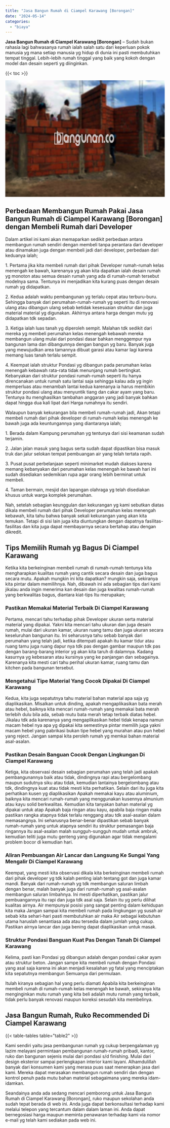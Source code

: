 ```yaml
---
title: "Jasa Bangun Rumah di Ciampel Karawang [Borongan]"
date: "2024-05-14"
categories: 
  - "biaya"
---
```


**Jasa Bangun Rumah di Ciampel Karawang \[Borongan\]** – Sudah bukan rahasia lagi bahwasanya rumah ialah salah satu dari keperluan pokok manusia yg mana setiap manusia yg hidup di dunia ini pasti membutuhkan tempat tinggal. Lebih-lebih rumah tinggal yang baik yang kokoh dengan model dan desain seperti yg diinginkan.

{{< toc >}}

![Jasa Bangun Rumah di Ciampel Karawang [Borongan]](/images/borong-bangunan-21.png)

## Perbedaan Membangun Rumah Pakai Jasa Bangun Rumah di Ciampel Karawang \[Borongan\] dengan Membeli Rumah dari Developer

Dalam artikel ini kami akan memaparkan sedikit perbedaan antara membangun rumah sendiri dengan membeli tanpa perantara dari developer atau dinamakan juga dengan membeli jadi dari developer, perbedaan dari keduanya ialah;

1\. Pertama jika kita membeli rumah dari pihak Developer rumah-rumah kelas menengah ke bawah, karenanya yg akan kita dapatkan ialah desain rumah yg monoton atau semua desain rumah yang ada di rumah-rumah tersebut modelnya sama. Tentunya ini menjadikan kita kurang puas dengan desain rumah yg didapatkan.

2\. Kedua adalah waktu pembangunan yg terlalu cepat atau terburu-buru. Sehingga banyak dari perumahan-rumah-rumah yg seperti itu di renovasi ulang atau dibangun ulang sebab ketidak kesesuaian struktur dan juga material material yg digunakan. Akhirnya antara harga dengan mutu yg didapatkan tdk sepadan.

3\. Ketiga ialah luas tanah yg diperoleh sempit. Malahan tdk sedikit dari mereka yg membeli perumahan kelas menengah kebawah mereka membangun ulang mulai dari pondasi dasar bahkan menggempur nya bangunan lama dan dibangunnya dengan bangun yg baru. Banyak juga yang mewujudkan area tamannya dibuat garasi atau kamar lagi karena memang luas tanah terlalu sempit.

4\. Keempat ialah struktur Pondasi yg dibangun pada perumahan kelas menengah kebawah rata-rata tidak menunjang rumah bertingkat. Kebanyakan dari struktur pondasi rumah-rumah seperti itu hanya direncanakan untuk rumah satu lantai saja sehingga kalau ada yg ingin memperluas atau menambah lantai kedua karenanya ia harus membikin struktur pondasi ulang atau menyuntik tiang dan cakar ayam yang baru. Tentunya itu menghasilkan tambahan anggaran yang jadi banyak bahkan dapat hingga dua kali lipat dari Harga rumahnya itu sendiri.

Walaupun banyak kekurangan bila membeli rumah-rumah jadi, Akan tetapi membeli rumah dari pihak developer di rumah-rumah kelas menengah ke bawah juga ada keuntungannya yang diantaranya ialah;

1\. Berada dalam Kampung perumahan yg tentunya dari sisi keamanan sudah terjamin.

2\. Jalan jalan masuk yang bagus serta sudah dapat dipastikan bisa masuk truk dan jalur selokan tempat pembuangan air yang telah tertata rapih.

3\. Pusat pusat perbelanjaan seperti minimarket mudah diakses karena memang kebanyakan dari perumahan kelas menengah ke bawah hari ini sudah disediakan sedemikian rupa agar orang lebih berminat untuk membeli.

4\. Taman bermain, mesjid dan lapangan olahraga yg telah disediakan khusus untuk warga komplek perumahan.

Nah, setelah sebagian keunggulan dan kekurangan yg kami sebutkan diatas dikala membeli rumah dari pihak Developer perumahan kelas menengah kebawah, kita tahu bahwa banyak sekali kekurangan yang akan kita temukan. Tetapi di sisi lain juga kita diuntungkan dengan dapatnya fasilitas-fasilitas dan kita juga dapat membayarnya secara bertahap atau dengan dikredit.

## Tips Memilih Rumah yg Bagus Di Ciampel Karawang

Ketika kita berkeinginan membeli rumah di rumah-rumah tentunya kita mengharapkan kualitas rumah yang cantik secara desain dan juga bagus secara mutu. Apakah mungkin ini kita dapatkan? mungkin saja, sekiranya kita pintar dalam memilihnya. Nah, dibawah ini ada sebagian tips dari kami jikalau anda ingin menerima kan desain dan juga kwalitas rumah-rumah yang berkwalitas bagus, diantara kiat-tips Itu merupakan;

### Pastikan Memakai Material Terbaik Di Ciampel Karawang

Pertama, mencari tahu terhadap pihak Developer ukuran serta material material yang dipakai. Yakni kita mencari tahu ukuran dan juga desain rumah, mulai dari ukuran kamar, ukuran ruang tamu dan juga ukuran secara keseluruhan bangunan itu. Ini seharusnya tahu sebab banyak dari perumahan yang telah jadi, ketika ditempati apakah itu kamar tidur atau ruang tamu juga ruang dapur nya tdk pas dengan gambar maupun tdk pas dengan barang-barang interior yg akan kita taruh di dalamnya. Kadang kasurnya yg kebesaran atau kursinya yang ke panjangan dan sebagainya. Karenanya kita mesti cari tahu perihal ukuran kamar, ruang tamu dan kitchen pada bangunan tersebut.

### Mengetahui Tipe Material Yang Cocok Dipakai Di Ciampel Karawang

Kedua, kita juga sepatutnya tahu material bahan material apa saja yg diaplikasikan. Misalkan untuk dinding, apakah mengaplikasikan bata merah atau hebel, baiknya kita mencari rumah-rumah yang memakai bata merah terlebih dulu bila ada, sebab mutu bata merah tetap terbaik diatas hebel. Jikalau tdk ada karenanya yang mengaplikasikan hebel tidak kenapa namun macam hebel nya apa yg dipakai kita semestinya pintar memilih juga yakni macam hebel yang pabrikasi bukan tipe hebel yang murahan atau pun hebel yang reject. Jangan sampai kita peroleh rumah yg memkai bahan material asal-asalan.

### Pastikan Desain Banguan Cocok Dengan Lingkungan Di Ciampel Karawang

Ketiga, kita observasi desain sebagian perumahan yang telah jadi apakah pembangunannya baik atau tidak, dindingnya rapi atau bergelombang maupun sudutnya siku atau tidak, kemudian lantainya bergelombang atau tdk, dindingnya kuat atau tidak mesti kita perhatikan. Selain dari itu juga kita perhatikan kusen yg diaplikasikan Apakah memakai kayu atau aluminium, baiknya kita mencari rumah-rumah yang menggunakan kusennya almunium atau kayu solid berkwalitas. Kemudian kita tanyakan bahan material yg dipakai untuk atap Apakah baja ringan atau kayu, apabila baja ringan maka pastikan rangka atapnya tidak terlalu renggang atau tdk asal-asalan dalam memasangnya. Ini seharusnya benar-benar dipastikan sebab banyak rumah-rumah yang untuk atapnya sendiri itu struktur pemasangan baja ringannya itu asal-asalan malah sungguh-sungguh mudah untuk ambruk, kemudian teliti juga mutu genteng yang digunakan agar tidak mengalami problem bocor di kemudian hari.

### Aliran Pembuangan Air Lancar dan Langsung Ke Sungai Yang Mengalir Di Ciampel Karawang

Keempat, yang mesti kita observasi dikala kita berkeinginan membeli rumah dari pihak developer yg tdk kalah penting ialah tentang got dan juga kamar mandi. Banyak dari rumah-rumah yg tdk membangun saluran limbah dengan benar, malah banyak juga dari rumah-rumah yg asal-asalan membangun saluran limbahnya. Ini mesti diperhatikan, pastikan jalur pembuangannya itu rapi dan juga tdk asal saja. Selain itu yg perlu dilihat kualitas airnya. Air mempunyai posisi yang sangat penting dalam kehidupan kita maka Jangan sampai kita membeli rumah pada lingkungan yg susah air sebab kita sehari-hari pasti membutuhkan air maka Air sebagai kebutuhan utama haruslah senantiasa ada atau tersedia dalam jumlah yang cukup. Pastikan airnya lancar dan juga bening dapat diaplikasikan untuk masak.

### Struktur Pondasi Banguan Kuat Pas Dengan Tanah Di Ciampel Karawang

Kelima, pasti kan Pondasi yg dibangun adalah dengan pondasi cakar ayam atau struktur beton. Jangan sampe kita membeli rumah dengan Pondasi yang asal saja karena ini akan menjadi kesalahan yg fatal yang menciptakan kita sepatutnya membangun Semuanya dari permulaan.

Itulah kiranya sebagian hal yang perlu diamati Apabila kita berkeinginan membeli rumah di rumah-rumah kelas menengah ke bawah, sekiranya kita menginginkan mutu rumah yang kita beli adalah mutu rumah yang terbaik, tidak perlu banyak renovasi maupun koreksi sesudah kita membelinya.

## Jasa Bangun Rumah, Ruko Recommended Di Ciampel Karawang

{{< table-tables table="table2" >}}

Kami sendiri yaitu jasa pembangunan rumah yg cukup berpengalaman yg lazim melayani permintaan pembangunan rumah-rumah pribadi, kantor, ruko dan bangunan sejenis mulai dari pondasi s/d finishing. Mulai dari design eksterior sampai perlengkapan interior kami layani. Alhamdulillah banyak dari konsumen kami yang merasa puas saat menerapkan jasa dari kami. Mereka dapat merasakan membangun rumah sendiri dan dengan kontrol penuh pada mutu bahan material sebagaimana yang mereka idam-idamkan.

Seandainya anda ada sedang mencari pemborong untuk Jasa Bangun Rumah di Ciampel Karawang \[Borongan\], ruko maupun sekolahan anda sudah tepat berada di web ini. Anda juga dapat berkonsultasi terhadap kami melalui telepon yang tercantum dalam dalam laman ini. Anda dapat bernegosiasi harga maupun meminta penawaran terhadap kami via nomor e-mail yg telah kami sediakan pada web ini.
